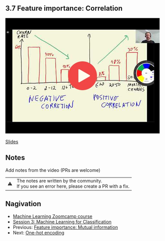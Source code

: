 
## 3.7 Feature importance: Correlation

<a href="https://www.youtube.com/watch?v=mz1707QVxiY"><img src="images/thumbnail-3-07.jpg"></a>

[Slides](https://www.slideshare.net/AlexeyGrigorev/ml-zoomcamp-3-machine-learning-for-classification)


## Notes

Add notes from the video (PRs are welcome)


<table>
   <tr>
      <td>⚠️</td>
      <td>
         The notes are written by the community. <br>
         If you see an error here, please create a PR with a fix.
      </td>
   </tr>
</table>


## Nagivation

* [Machine Learning Zoomcamp course](../)
* [Session 3: Machine Learning for Classification](./)
* Previous: [Feature importance: Mutual information](06-mutual-info.md)
* Next: [One-hot encoding](08-ohe.md)